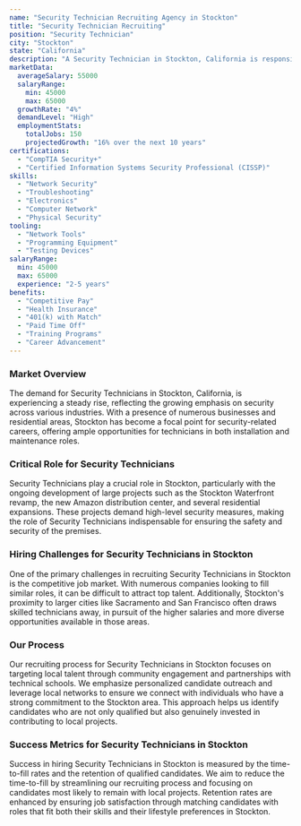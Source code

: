 ```yaml
---
name: "Security Technician Recruiting Agency in Stockton"
title: "Security Technician Recruiting"
position: "Security Technician"
city: "Stockton"
state: "California"
description: "A Security Technician in Stockton, California is responsible for installing, maintaining, and troubleshooting security systems including alarms, access controls, and surveillance systems."
marketData:
  averageSalary: 55000
  salaryRange:
    min: 45000
    max: 65000
  growthRate: "4%"
  demandLevel: "High"
  employmentStats:
    totalJobs: 150
    projectedGrowth: "16% over the next 10 years"
certifications:
  - "CompTIA Security+"
  - "Certified Information Systems Security Professional (CISSP)"
skills:
  - "Network Security"
  - "Troubleshooting"
  - "Electronics"
  - "Computer Network"
  - "Physical Security"
tooling:
  - "Network Tools"
  - "Programming Equipment"
  - "Testing Devices"
salaryRange:
  min: 45000
  max: 65000
  experience: "2-5 years"
benefits:
  - "Competitive Pay"
  - "Health Insurance"
  - "401(k) with Match"
  - "Paid Time Off"
  - "Training Programs"
  - "Career Advancement"
---
```


### Market Overview
The demand for Security Technicians in Stockton, California, is experiencing a steady rise, reflecting the growing emphasis on security across various industries. With a presence of numerous businesses and residential areas, Stockton has become a focal point for security-related careers, offering ample opportunities for technicians in both installation and maintenance roles.

### Critical Role for Security Technicians
Security Technicians play a crucial role in Stockton, particularly with the ongoing development of large projects such as the Stockton Waterfront revamp, the new Amazon distribution center, and several residential expansions. These projects demand high-level security measures, making the role of Security Technicians indispensable for ensuring the safety and security of the premises.

### Hiring Challenges for Security Technicians in Stockton
One of the primary challenges in recruiting Security Technicians in Stockton is the competitive job market. With numerous companies looking to fill similar roles, it can be difficult to attract top talent. Additionally, Stockton's proximity to larger cities like Sacramento and San Francisco often draws skilled technicians away, in pursuit of the higher salaries and more diverse opportunities available in those areas.

### Our Process
Our recruiting process for Security Technicians in Stockton focuses on targeting local talent through community engagement and partnerships with technical schools. We emphasize personalized candidate outreach and leverage local networks to ensure we connect with individuals who have a strong commitment to the Stockton area. This approach helps us identify candidates who are not only qualified but also genuinely invested in contributing to local projects.

### Success Metrics for Security Technicians in Stockton
Success in hiring Security Technicians in Stockton is measured by the time-to-fill rates and the retention of qualified candidates. We aim to reduce the time-to-fill by streamlining our recruiting process and focusing on candidates most likely to remain with local projects. Retention rates are enhanced by ensuring job satisfaction through matching candidates with roles that fit both their skills and their lifestyle preferences in Stockton.